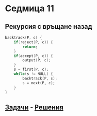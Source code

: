 # Седмица 11

## Рекурсия с връщане назад

```c++
backtrack(P, c) {
    if(reject(P, c)) {
        return;
    }
    if(accept(P, c)) {
        output(P, c);
    }
    s = first(P, c);
    while(s != NULL) {
        backtrack(P, s);
        s = next(P, c);
    }
}
```

## [Задачи](tasks.md) - [Решения](solutions/)
